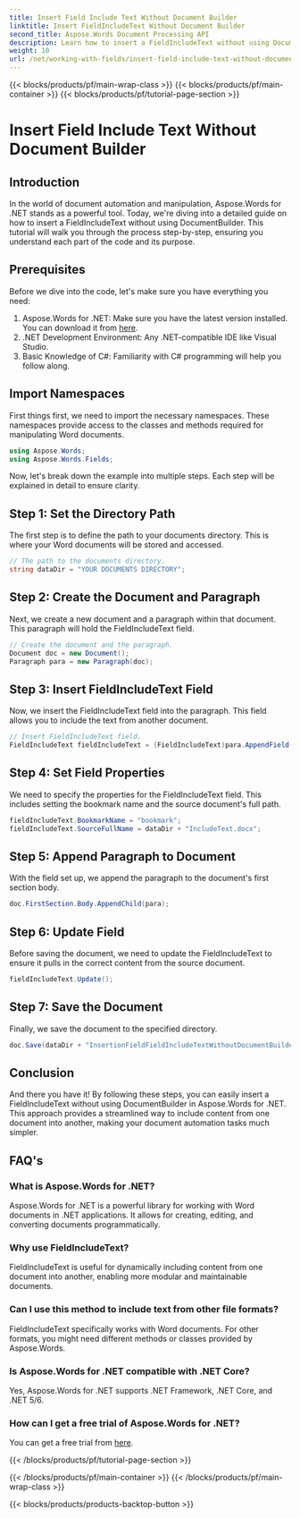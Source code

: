 ```yaml
---
title: Insert Field Include Text Without Document Builder
linktitle: Insert FieldIncludeText Without Document Builder
second_title: Aspose.Words Document Processing API
description: Learn how to insert a FieldIncludeText without using DocumentBuilder in Aspose.Words for .NET with our detailed, step-by-step guide.
weight: 10
url: /net/working-with-fields/insert-field-include-text-without-document-builder/
---
```


{{< blocks/products/pf/main-wrap-class >}}
{{< blocks/products/pf/main-container >}}
{{< blocks/products/pf/tutorial-page-section >}}

# Insert Field Include Text Without Document Builder

## Introduction

In the world of document automation and manipulation, Aspose.Words for .NET stands as a powerful tool. Today, we're diving into a detailed guide on how to insert a FieldIncludeText without using DocumentBuilder. This tutorial will walk you through the process step-by-step, ensuring you understand each part of the code and its purpose.

## Prerequisites

Before we dive into the code, let's make sure you have everything you need:

1. Aspose.Words for .NET: Make sure you have the latest version installed. You can download it from [here](https://releases.aspose.com/words/net/).
2. .NET Development Environment: Any .NET-compatible IDE like Visual Studio.
3. Basic Knowledge of C#: Familiarity with C# programming will help you follow along.

## Import Namespaces

First things first, we need to import the necessary namespaces. These namespaces provide access to the classes and methods required for manipulating Word documents.

```csharp
using Aspose.Words;
using Aspose.Words.Fields;
```

Now, let's break down the example into multiple steps. Each step will be explained in detail to ensure clarity.

## Step 1: Set the Directory Path

The first step is to define the path to your documents directory. This is where your Word documents will be stored and accessed.

```csharp
// The path to the documents directory.
string dataDir = "YOUR DOCUMENTS DIRECTORY";
```

## Step 2: Create the Document and Paragraph

Next, we create a new document and a paragraph within that document. This paragraph will hold the FieldIncludeText field.

```csharp
// Create the document and the paragraph.
Document doc = new Document();
Paragraph para = new Paragraph(doc);
```

## Step 3: Insert FieldIncludeText Field

Now, we insert the FieldIncludeText field into the paragraph. This field allows you to include the text from another document.

```csharp
// Insert FieldIncludeText field.
FieldIncludeText fieldIncludeText = (FieldIncludeText)para.AppendField(FieldType.FieldIncludeText, false);
```

## Step 4: Set Field Properties

We need to specify the properties for the FieldIncludeText field. This includes setting the bookmark name and the source document's full path.

```csharp
fieldIncludeText.BookmarkName = "bookmark";
fieldIncludeText.SourceFullName = dataDir + "IncludeText.docx";
```

## Step 5: Append Paragraph to Document

With the field set up, we append the paragraph to the document's first section body.

```csharp
doc.FirstSection.Body.AppendChild(para);
```

## Step 6: Update Field

Before saving the document, we need to update the FieldIncludeText to ensure it pulls in the correct content from the source document.

```csharp
fieldIncludeText.Update();
```

## Step 7: Save the Document

Finally, we save the document to the specified directory.

```csharp
doc.Save(dataDir + "InsertionFieldFieldIncludeTextWithoutDocumentBuilder.docx");
```

## Conclusion

And there you have it! By following these steps, you can easily insert a FieldIncludeText without using DocumentBuilder in Aspose.Words for .NET. This approach provides a streamlined way to include content from one document into another, making your document automation tasks much simpler.

## FAQ's

### What is Aspose.Words for .NET?  
Aspose.Words for .NET is a powerful library for working with Word documents in .NET applications. It allows for creating, editing, and converting documents programmatically.

### Why use FieldIncludeText?  
FieldIncludeText is useful for dynamically including content from one document into another, enabling more modular and maintainable documents.

### Can I use this method to include text from other file formats?  
FieldIncludeText specifically works with Word documents. For other formats, you might need different methods or classes provided by Aspose.Words.

### Is Aspose.Words for .NET compatible with .NET Core?  
Yes, Aspose.Words for .NET supports .NET Framework, .NET Core, and .NET 5/6.

### How can I get a free trial of Aspose.Words for .NET?  
You can get a free trial from [here](https://releases.aspose.com/).

{{< /blocks/products/pf/tutorial-page-section >}}

{{< /blocks/products/pf/main-container >}}
{{< /blocks/products/pf/main-wrap-class >}}

{{< blocks/products/products-backtop-button >}}
